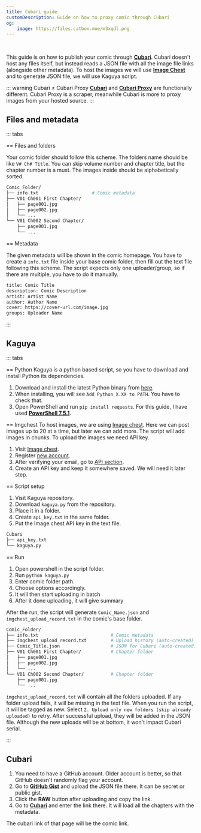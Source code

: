 ```yaml
---
title: Cubari guide
customDescription: Guide on how to proxy comic through Cubari
og:
    image: https://files.catbox.moe/m3xqdl.png
---
```


<GradientCard title="Cubari guide" description="Guide on how to proxy comic through Cubari." theme="turquoise" variant="thin"/>

<br>

This guide is on how to publish your comic through [**Cubari**](https://cubari.moe/). Cubari doesn't host any files itself, but instead reads a JSON file with all the image file links (alongside other metadata). To host the images we will use [**Image Chest**](https://imgchest.com/) and to generate JSON file, we will use Kaguya script.

::: warning Cubari ≠ Cubari Proxy
[**Cubari**](https://cubari.moe/) and [**Cubari Proxy**](https://proxy.cubari.moe/) are functionally different. Cubari Proxy is a scraper, meanwhile Cubari is more to proxy images from your hosted source. 
:::

## Files and metadata

::: tabs

== Files and folders

Your comic folder should follow this scheme. The folders name should be like `V# Ch# Title`. You can skip volume number and chapter title, but the chapter number is a must. The images inside should be alphabetically sorted.

```bash
Comic_Folder/
├── info.txt                    # Comic metadata                     
├── V01 Ch001 First Chapter/          
│   ├── page001.jpg
│   ├── page002.jpg
│   └── ...
└── V01 Ch002 Second Chapter/
    ├── page001.jpg
    └── ...

```

== Metadata

The given metadata will be shown in the comic homepage. You have to create a `info.txt` file inside your base comic folder, then fill out the text file following this scheme. The script expects only one uploader/group, so if there are multiple, you have to do it manually.

```bash
title: Comic Title
description: Comic Description
artist: Artist Name
author: Author Name
cover: https://cover-url.com/image.jpg
groups: Uploader Name
```

:::

## Kaguya

::: tabs

== Python
Kaguya is a python based script, so you have to download and install Python its dependencies.

1. Download and install the latest Python binary from [here](https://www.python.org/downloads/).
2. When installing, you will see `Add Python X.XX to PATH`. You have to check that.
3. Open PowerShell and run `pip install requests`. For this guide, I have used [**PowerShell 7.5.1**](https://github.com/PowerShell/PowerShell).

== Imgchest
To host images, we are using [Image chest](https://imgchest.com/). Here we can post images up to 20 at a time, but later we can add more. The script will add images in chunks. To upload the images we need API key.
1. Visit [Image chest](https://imgchest.com/).
2. Register [new account](https://imgchest.com/register).
3. After verifying your email, go to [API section](https://imgchest.com/profile/api).
4. Create an API key and keep it somewhere saved. We will need it later step.

== Script setup
1. Visit Kaguya repository.
2. Download `kaguya.py` from the repository.
3. Place it in a folder.
4. Create `api_key.txt` in the same folder.
5. Put the Image chest API key in the text file.

```bash
Cubari
├── api_key.txt                                   
└── kaguya.py

```

== Run
1. Open powershell in the script folder.
2. Run `python kaguya.py`
3. Enter comic folder path.
4. Choose options accordingly.
5. It will then start uploading in batch
6. After it done uploading, it will give summary

After the run, the script will generate `Comic_Name.json` and `imgchest_upload_record.txt` in the comic's base folder.

```bash
Comic_Folder/
├── info.txt                           # Comic metadata
├── imgchest_upload_record.txt         # Upload history (auto-created)
├── Comic_Title.json                   # JSON for Cubari (auto-created)
├── V01 Ch001 First Chapter/           # Chapter folder
│   ├── page001.jpg
│   ├── page002.jpg
│   └── ...
└── V01 Ch002 Second Chapter/          # Chapter folder
    ├── page001.jpg
    └── ...
```

`imgchest_upload_record.txt` will contain all the folders uploaded. If any folder upload fails, it will be missing in the text file. When you run the script, it will be tagged as new. Select `2. Upload only new folders (skip already uploaded)` to retry. After successful upload, they will be added in the JSON file. Although the new uploads will be at bottom, it won't impact Cubari serial.

:::

## Cubari
1. You need to have a GitHub account. Older account is better, so that GitHub doesn't randomly flag your account.
2. Go to [**GitHub Gist**](https://gist.github.com/) and upload the JSON file there. It can be secret or public gist.
3. Click the **RAW** button after uploading and copy the link.
4. Go to [**Cubari**](https://cubari.moe/) and enter the link there. It will load all the chapters with the metadata.

The cubari link of that page will be the comic link.